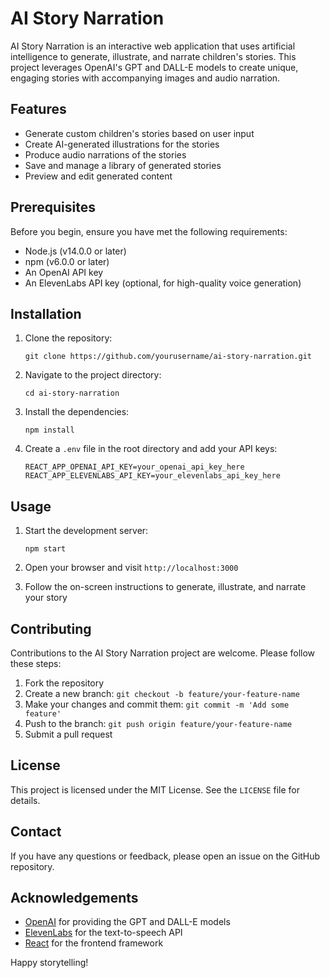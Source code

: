 # AI Story Narration

AI Story Narration is an interactive web application that uses artificial intelligence to generate, illustrate, and narrate children's stories. This project leverages OpenAI's GPT and DALL-E models to create unique, engaging stories with accompanying images and audio narration.

## Features

- Generate custom children's stories based on user input
- Create AI-generated illustrations for the stories
- Produce audio narrations of the stories
- Save and manage a library of generated stories
- Preview and edit generated content

## Prerequisites

Before you begin, ensure you have met the following requirements:
- Node.js (v14.0.0 or later)
- npm (v6.0.0 or later)
- An OpenAI API key
- An ElevenLabs API key (optional, for high-quality voice generation)

## Installation

1. Clone the repository:
   ```
   git clone https://github.com/yourusername/ai-story-narration.git
   ```

2. Navigate to the project directory:
   ```
   cd ai-story-narration
   ```

3. Install the dependencies:
   ```
   npm install
   ```

4. Create a `.env` file in the root directory and add your API keys:
   ```
   REACT_APP_OPENAI_API_KEY=your_openai_api_key_here
   REACT_APP_ELEVENLABS_API_KEY=your_elevenlabs_api_key_here
   ```

## Usage

1. Start the development server:
   ```
   npm start
   ```

2. Open your browser and visit `http://localhost:3000`

3. Follow the on-screen instructions to generate, illustrate, and narrate your story

## Contributing

Contributions to the AI Story Narration project are welcome. Please follow these steps:

1. Fork the repository
2. Create a new branch: `git checkout -b feature/your-feature-name`
3. Make your changes and commit them: `git commit -m 'Add some feature'`
4. Push to the branch: `git push origin feature/your-feature-name`
5. Submit a pull request

## License

This project is licensed under the MIT License. See the `LICENSE` file for details.

## Contact

If you have any questions or feedback, please open an issue on the GitHub repository.

## Acknowledgements

- [OpenAI](https://openai.com/) for providing the GPT and DALL-E models
- [ElevenLabs](https://elevenlabs.io/) for the text-to-speech API
- [React](https://reactjs.org/) for the frontend framework

Happy storytelling!
